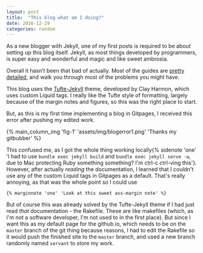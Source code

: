 ```yaml
---
layout: post
title:  "This blog what am I doing?"
date: 2016-12-29
categories: random
---
```


As a new blogger with Jekyll, one of my first posts is required to be about setting up this blog itself. Jekyll, as most things developed by programmers, is super easy and wonderful and magic and like sweet ambrosia.

Overall it hasn’t been that bad of actually. Most of the guides are [pretty detailed](http://andybeger.com/2016/06/20/moving-from-wordpress-to-jekyll/), and walk you through most of the problems you might have.

This blog uses the [Tufte-Jekyll](https://github.com/clayh53/tufte-jekyll) theme, developed by Clay Harmon, which uses custom Liquid tags. I really like the Tufte style of formatting, largely because of the margin notes and figures, so this was the right place to start.

But, as this is my first time implementing a blog in Gitpages, I received this error after pushing my edited work.

{% main_column_img 'fig-1' 'assets/img/blogerror1.png' 'Thanks my gitbubber' %}

This confused me, as I got the whole thing working locally{% sidenote 'one' 'I had to use ```bundle exec jekyll build``` and ```bundle exec jekyll serve -w```, due to Mac protecting Ruby something something? I'm ctrl-c ctrl-ving this'}. However, after actually *reading* the documentation, I learned that I couldn't use any of the custom Liquid tags in Gitpages as a default. That's really annoying, as that was the whole point so I could use

```
{% marginnote 'one' 'Look at this sweet ass-margin note' %}
```

But of course this was already solved by the Tufte-Jekyll theme if I had just read *that* documentation - the Rakefile. These are like makefiles (which, as I'm not a software developer, I'm not used to in the first place). But since I want this as my default page for the github.io, which needs to be on the ```master``` branch of the git thing because reasons, I had to edit the Rakefile so it would push the finished site to the ```master``` branch, and used a new branch randomly named ```servant``` to store my work.
